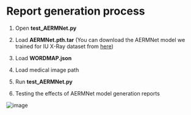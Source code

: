 # Report generation process
1. Open **test_AERMNet.py**

2. Load **AERMNet.pth.tar** (You can download the AERMNet model we trained for IU X-Ray dataset from [here](https://drive.google.com/file/d/1o9BYUXnZu0w9eYtgVH66Dz53hV2GnLMp/view?usp=sharing](https://drive.google.com/file/d/1o9BYUXnZu0w9eYtgVH66Dz53hV2GnLMp/view?usp=sharing)))

3. Load **WORDMAP.json**

4. Load medical image path

5. Run **test_AERMNet.py**

6. Testing the effects of AERMNet model generation reports

![image](https://github.com/Allenxq/AERMNet/blob/main/test.jpg)
